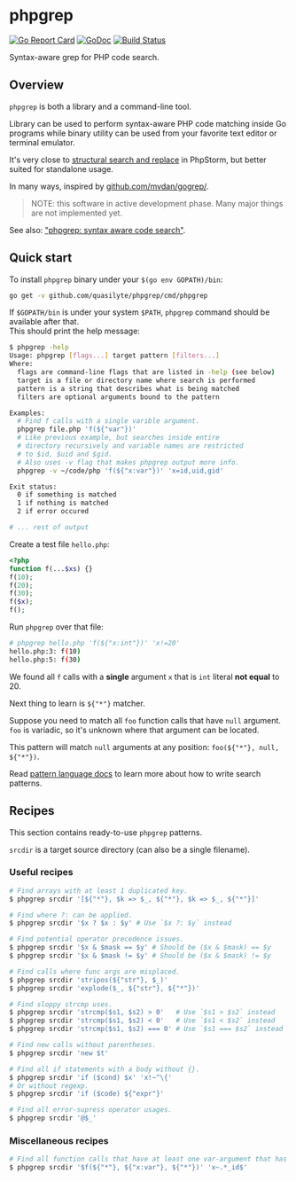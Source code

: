 # phpgrep

[![Go Report Card](https://goreportcard.com/badge/github.com/quasilyte/phpgrep)](https://goreportcard.com/report/github.com/quasilyte/phpgrep)
[![GoDoc](https://godoc.org/github.com/quasilyte/phpgrep?status.svg)](https://godoc.org/github.com/quasilyte/phpgrep)
[![Build Status](https://travis-ci.org/quasilyte/phpgrep.svg?branch=master)](https://travis-ci.org/quasilyte/phpgrep)

Syntax-aware grep for PHP code search.

## Overview

`phpgrep` is both a library and a command-line tool.

Library can be used to perform syntax-aware PHP code matching inside Go programs
while binary utility can be used from your favorite text editor or terminal emulator.

It's very close to [structural search and replace](https://www.jetbrains.com/help/phpstorm/structural-search-and-replace.html)
in PhpStorm, but better suited for standalone usage.

In many ways, inspired by [github.com/mvdan/gogrep/](https://github.com/mvdan/gogrep/).

> NOTE: this software in active development phase. Many major things are not implemented yet.

See also: ["phpgrep: syntax aware code search"](https://speakerdeck.com/quasilyte/phpgrep-syntax-aware-code-search).

## Quick start

To install `phpgrep` binary under your `$(go env GOPATH)/bin`:

```bash
go get -v github.com/quasilyte/phpgrep/cmd/phpgrep
```

If `$GOPATH/bin` is under your system `$PATH`, `phpgrep` command should be available after that.<br>
This should print the help message:

```bash
$ phpgrep -help
Usage: phpgrep [flags...] target pattern [filters...]
Where:
  flags are command-line flags that are listed in -help (see below)
  target is a file or directory name where search is performed
  pattern is a string that describes what is being matched
  filters are optional arguments bound to the pattern

Examples:
  # Find f calls with a single varible argument.
  phpgrep file.php 'f(${"var"})'
  # Like previous example, but searches inside entire
  # directory recursively and variable names are restricted
  # to $id, $uid and $gid.
  # Also uses -v flag that makes phpgrep output more info.
  phpgrep -v ~/code/php 'f(${"x:var"})' 'x=id,uid,gid'

Exit status:
  0 if something is matched
  1 if nothing is matched
  2 if error occured

# ... rest of output
```

Create a test file `hello.php`:

```php
<?php
function f(...$xs) {}
f(10);
f(20);
f(30);
f($x);
f();
```

Run `phpgrep` over that file:

```bash
# phpgrep hello.php 'f(${"x:int"})' 'x!=20'
hello.php:3: f(10)
hello.php:5: f(30)
```

We found all `f` calls with a **single** argument `x` that is `int` literal **not equal** to 20.

Next thing to learn is `${"*"}` matcher.

Suppose you need to match all `foo` function calls that have `null` argument.<br>
`foo` is variadic, so it's unknown where that argument can be located.

This pattern will match `null` arguments at any position: `foo(${"*"}, null, ${"*"})`.

Read [pattern language docs](/pattern_language.md) to learn more about how to write search patterns.

## Recipes

This section contains ready-to-use `phpgrep` patterns.

`srcdir` is a target source directory (can also be a single filename).

### Useful recipes

```bash
# Find arrays with at least 1 duplicated key.
$ phpgrep srcdir '[${"*"}, $k => $_, ${"*"}, $k => $_, ${"*"}]'

# Find where ?: can be applied.
$ phpgrep srcdir '$x ? $x : $y' # Use `$x ?: $y` instead

# Find potential operator precedence issues.
$ phpgrep srcdir '$x & $mask == $y' # Should be ($x & $mask) == $y
$ phpgrep srcdir '$x & $mask != $y' # Should be ($x & $mask) != $y

# Find calls where func args are misplaced.
$ phpgrep srcdir 'stripos(${"str"}, $_)'
$ phpgrep srcdir 'explode($_, ${"str"}, ${"*"})'

# Find sloppy strcmp uses.
$ phpgrep srcdir 'strcmp($s1, $s2) > 0'   # Use `$s1 > $s2` instead
$ phpgrep srcdir 'strcmp($s1, $s2) < 0'   # Use `$s1 < $s2` instead
$ phpgrep srcdir 'strcmp($s1, $s2) === 0' # Use `$s1 === $s2` instead

# Find new calls without parentheses.
$ phpgrep srcdir 'new $t'

# Find all if statements with a body without {}.
$ phpgrep srcdir 'if ($cond) $x' 'x!~^\{'
# Or without regexp.
$ phpgrep srcdir 'if ($code) ${"expr"}'

# Find all error-supress operator usages.
$ phpgrep srcdir '@$_'
```

### Miscellaneous recipes

```bash
# Find all function calls that have at least one var-argument that has _id suffix.
$ phpgrep srcdir '$f(${"*"}, ${"x:var"}, ${"*"})' 'x~.*_id$'
```
